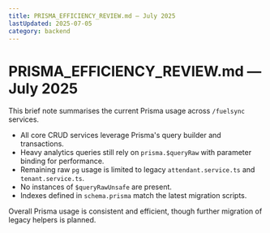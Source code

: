```yaml
---
title: PRISMA_EFFICIENCY_REVIEW.md — July 2025
lastUpdated: 2025-07-05
category: backend
---
```


# PRISMA_EFFICIENCY_REVIEW.md — July 2025

This brief note summarises the current Prisma usage across `/fuelsync` services.

- All core CRUD services leverage Prisma's query builder and transactions.
- Heavy analytics queries still rely on `prisma.$queryRaw` with parameter binding for performance.
- Remaining raw `pg` usage is limited to legacy `attendant.service.ts` and `tenant.service.ts`.
- No instances of `$queryRawUnsafe` are present.
- Indexes defined in `schema.prisma` match the latest migration scripts.

Overall Prisma usage is consistent and efficient, though further migration of legacy helpers is planned.
